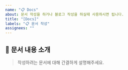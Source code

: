 ```yaml
---
name: "📋 Docs"
about: 문서 작성을 하거나 블로그 작성을 하실때 사용하시면 됩니다.
title: "[Docs]"
labels: "📋 문서 작성"
assignees: ""
---
```


## 💬 문서 내용 소개

> 작성하려는 문서에 대해 간결하게 설명해주세요.
